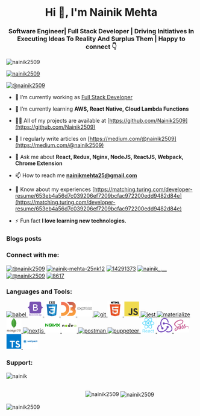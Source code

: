 <h1 align="center">Hi 👋, I'm Nainik Mehta</h1>
<h3 align="center">Software Engineer| Full Stack Developer | Driving Initiatives In Executing Ideas To Reality And Surplus Them | Happy to connect 👇</h3>

<p align="left"> <img src="https://komarev.com/ghpvc/?username=nainik2509&label=Profile%20views&color=0e75b6&style=flat" alt="nainik2509" /> </p>

<p align="left"> <a href="https://github.com/ryo-ma/github-profile-trophy"><img src="https://github-profile-trophy.vercel.app/?username=nainik2509" alt="nainik2509" /></a> </p>

<p align="left"> <a href="https://twitter.com/@nainik2509" target="blank"><img src="https://img.shields.io/twitter/follow/@nainik2509?logo=twitter&style=for-the-badge" alt="@nainik2509" /></a> </p>

- 🔭 I’m currently working as [Full Stack Developer](https://www.linkedin.com/in/nainik-mehta-25nk12/)

- 🌱 I’m currently learning **AWS, React Native, Cloud Lambda Functions**

- 👨‍💻 All of my projects are available at [https://github.com/Nainik2509](https://github.com/Nainik2509)

- 📝 I regularly write articles on [https://medium.com/@nainik2509](https://medium.com/@nainik2509)

- 💬 Ask me about **React, Redux, Nginx, NodeJS, ReactJS, Webpack, Chrome Extension**

- 📫 How to reach me **nainikmehta25@gmail.com**

- 📄 Know about my experiences [https://matching.turing.com/developer-resume/653eb4a56d7c039206ef7209bcfac972200edd9482d84e](https://matching.turing.com/developer-resume/653eb4a56d7c039206ef7209bcfac972200edd9482d84e)

- ⚡ Fun fact **I love learning new technologies.**

### Blogs posts
<!-- BLOG-POST-LIST:START -->
<!-- BLOG-POST-LIST:END -->

<h3 align="left">Connect with me:</h3>
<p align="left">
<a href="https://twitter.com/@nainik2509" target="blank"><img align="center" src="https://raw.githubusercontent.com/rahuldkjain/github-profile-readme-generator/master/src/images/icons/Social/twitter.svg" alt="@nainik2509" height="30" width="40" /></a>
<a href="https://linkedin.com/in/nainik-mehta-25nk12" target="blank"><img align="center" src="https://raw.githubusercontent.com/rahuldkjain/github-profile-readme-generator/master/src/images/icons/Social/linked-in-alt.svg" alt="nainik-mehta-25nk12" height="30" width="40" /></a>
<a href="https://stackoverflow.com/users/14291373" target="blank"><img align="center" src="https://raw.githubusercontent.com/rahuldkjain/github-profile-readme-generator/master/src/images/icons/Social/stack-overflow.svg" alt="14291373" height="30" width="40" /></a>
<a href="https://instagram.com/nainik_.__" target="blank"><img align="center" src="https://raw.githubusercontent.com/rahuldkjain/github-profile-readme-generator/master/src/images/icons/Social/instagram.svg" alt="nainik_.__" height="30" width="40" /></a>
<a href="https://medium.com/@nainik2509" target="blank"><img align="center" src="https://raw.githubusercontent.com/rahuldkjain/github-profile-readme-generator/master/src/images/icons/Social/medium.svg" alt="@nainik2509" height="30" width="40" /></a>
<a href="https://discord.gg/8617" target="blank"><img align="center" src="https://raw.githubusercontent.com/rahuldkjain/github-profile-readme-generator/master/src/images/icons/Social/discord.svg" alt="8617" height="30" width="40" /></a>
</p>

<h3 align="left">Languages and Tools:</h3>
<p align="left"> <a href="https://babeljs.io/" target="_blank" rel="noreferrer"> <img src="https://www.vectorlogo.zone/logos/babeljs/babeljs-icon.svg" alt="babel" width="40" height="40"/> </a> <a href="https://getbootstrap.com" target="_blank" rel="noreferrer"> <img src="https://raw.githubusercontent.com/devicons/devicon/master/icons/bootstrap/bootstrap-plain-wordmark.svg" alt="bootstrap" width="40" height="40"/> </a> <a href="https://www.w3schools.com/css/" target="_blank" rel="noreferrer"> <img src="https://raw.githubusercontent.com/devicons/devicon/master/icons/css3/css3-original-wordmark.svg" alt="css3" width="40" height="40"/> </a> <a href="https://d3js.org/" target="_blank" rel="noreferrer"> <img src="https://raw.githubusercontent.com/devicons/devicon/master/icons/d3js/d3js-original.svg" alt="d3js" width="40" height="40"/> </a> <a href="https://expressjs.com" target="_blank" rel="noreferrer"> <img src="https://raw.githubusercontent.com/devicons/devicon/master/icons/express/express-original-wordmark.svg" alt="express" width="40" height="40"/> </a> <a href="https://git-scm.com/" target="_blank" rel="noreferrer"> <img src="https://www.vectorlogo.zone/logos/git-scm/git-scm-icon.svg" alt="git" width="40" height="40"/> </a> <a href="https://www.w3.org/html/" target="_blank" rel="noreferrer"> <img src="https://raw.githubusercontent.com/devicons/devicon/master/icons/html5/html5-original-wordmark.svg" alt="html5" width="40" height="40"/> </a> <a href="https://developer.mozilla.org/en-US/docs/Web/JavaScript" target="_blank" rel="noreferrer"> <img src="https://raw.githubusercontent.com/devicons/devicon/master/icons/javascript/javascript-original.svg" alt="javascript" width="40" height="40"/> </a> <a href="https://jestjs.io" target="_blank" rel="noreferrer"> <img src="https://www.vectorlogo.zone/logos/jestjsio/jestjsio-icon.svg" alt="jest" width="40" height="40"/> </a> <a href="https://materializecss.com/" target="_blank" rel="noreferrer"> <img src="https://raw.githubusercontent.com/prplx/svg-logos/5585531d45d294869c4eaab4d7cf2e9c167710a9/svg/materialize.svg" alt="materialize" width="40" height="40"/> </a> <a href="https://www.mongodb.com/" target="_blank" rel="noreferrer"> <img src="https://raw.githubusercontent.com/devicons/devicon/master/icons/mongodb/mongodb-original-wordmark.svg" alt="mongodb" width="40" height="40"/> </a> <a href="https://nextjs.org/" target="_blank" rel="noreferrer"> <img src="https://cdn.worldvectorlogo.com/logos/nextjs-2.svg" alt="nextjs" width="40" height="40"/> </a> <a href="https://www.nginx.com" target="_blank" rel="noreferrer"> <img src="https://raw.githubusercontent.com/devicons/devicon/master/icons/nginx/nginx-original.svg" alt="nginx" width="40" height="40"/> </a> <a href="https://nodejs.org" target="_blank" rel="noreferrer"> <img src="https://raw.githubusercontent.com/devicons/devicon/master/icons/nodejs/nodejs-original-wordmark.svg" alt="nodejs" width="40" height="40"/> </a> <a href="https://postman.com" target="_blank" rel="noreferrer"> <img src="https://www.vectorlogo.zone/logos/getpostman/getpostman-icon.svg" alt="postman" width="40" height="40"/> </a> <a href="https://github.com/puppeteer/puppeteer" target="_blank" rel="noreferrer"> <img src="https://www.vectorlogo.zone/logos/pptrdev/pptrdev-official.svg" alt="puppeteer" width="40" height="40"/> </a> <a href="https://reactjs.org/" target="_blank" rel="noreferrer"> <img src="https://raw.githubusercontent.com/devicons/devicon/master/icons/react/react-original-wordmark.svg" alt="react" width="40" height="40"/> </a> <a href="https://redux.js.org" target="_blank" rel="noreferrer"> <img src="https://raw.githubusercontent.com/devicons/devicon/master/icons/redux/redux-original.svg" alt="redux" width="40" height="40"/> </a> <a href="https://sass-lang.com" target="_blank" rel="noreferrer"> <img src="https://raw.githubusercontent.com/devicons/devicon/master/icons/sass/sass-original.svg" alt="sass" width="40" height="40"/> </a> <a href="https://www.typescriptlang.org/" target="_blank" rel="noreferrer"> <img src="https://raw.githubusercontent.com/devicons/devicon/master/icons/typescript/typescript-original.svg" alt="typescript" width="40" height="40"/> </a> <a href="https://webpack.js.org" target="_blank" rel="noreferrer"> <img src="https://raw.githubusercontent.com/devicons/devicon/d00d0969292a6569d45b06d3f350f463a0107b0d/icons/webpack/webpack-original-wordmark.svg" alt="webpack" width="40" height="40"/> </a> </p>

<h3 align="left">Support:</h3>
<p><a href="https://www.buymeacoffee.com/nainik"> <img align="left" src="https://cdn.buymeacoffee.com/buttons/v2/default-yellow.png" height="50" width="210" alt="nainik" /></a></p><br><br>

<p><img align="left" src="https://github-readme-stats.vercel.app/api/top-langs?username=nainik2509&show_icons=true&locale=en&layout=compact" alt="nainik2509" /></p>

<p>&nbsp;<img align="center" src="https://github-readme-stats.vercel.app/api?username=nainik2509&show_icons=true&locale=en" alt="nainik2509" /></p>

<p><img align="center" src="https://github-readme-streak-stats.herokuapp.com/?user=nainik2509&" alt="nainik2509" /></p>
